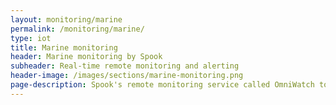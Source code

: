 ```yaml
---
layout: monitoring/marine
permalink: /monitoring/marine/
type: iot
title: Marine monitoring
header: Marine monitoring by Spook 
subheader: Real-time remote monitoring and alerting
header-image: /images/sections/marine-monitoring.png
page-description: Spook's remote monitoring service called OmniWatch together with Spook's range of wireless sensors provide affordable and easy monitoring to protect boats and yachts whether on water or while moored or in dry dock.
---
```

